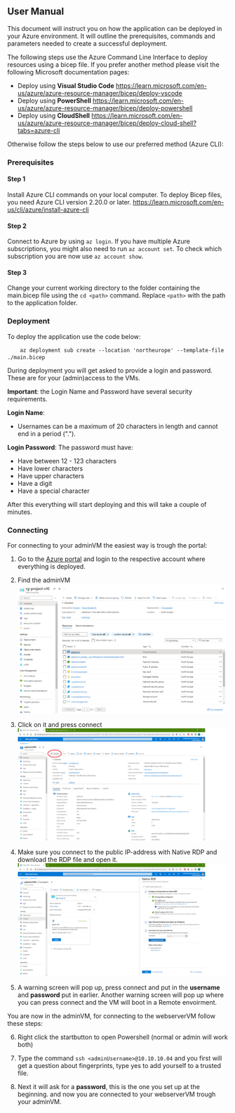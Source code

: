 ## User Manual

This document will instruct you on how the application can be deployed in your Azure environment. It will outline the prerequisites, commands and parameters needed to create a successful deployment.

The following steps use the Azure Command Line Interface to deploy resources using a bicep file. If you prefer another method please visit the following Microsoft documentation pages:

- Deploy using **Visual Studio Code**
https://learn.microsoft.com/en-us/azure/azure-resource-manager/bicep/deploy-vscode
- Deploy using **PowerShell**
https://learn.microsoft.com/en-us/azure/azure-resource-manager/bicep/deploy-powershell
- Deploy using **CloudShell**
https://learn.microsoft.com/en-us/azure/azure-resource-manager/bicep/deploy-cloud-shell?tabs=azure-cli

Otherwise follow the steps below to use our preferred method (Azure CLI):

### Prerequisites

#### Step 1
Install Azure CLI commands on your local computer. To deploy Bicep files, you need Azure CLI version 2.20.0 or later.
https://learn.microsoft.com/en-us/cli/azure/install-azure-cli

#### Step 2
Connect to Azure by using ``az login``. If you have multiple Azure subscriptions, you might also need to run ``az account set``. To check which subscription you are now use ``az account show``.

#### Step 3
Change your current working directory to the folder containing the main.bicep file using the ```cd <path>``` command. Replace ```<path>``` with the path to the application folder. 

### Deployment

To deploy the application use the code below:

        az deployment sub create --location 'northeurope' --template-file ./main.bicep

During deployment you will get asked to provide a login and password. These are for your (admin)access to the VMs.

**Important**: the Login Name and Password have several security requirements.

**Login Name**:
- Usernames can be a maximum of 20 characters in length and cannot end in a period (".").


**Login Password**:
The password must have:

- Have between 12 - 123 characters
- Have lower characters
- Have upper characters
- Have a digit
- Have a special character

After this everything will start deploying and this will take a couple of minutes.

### Connecting

For connecting to your adminVM the easiest way is trough the portal:

1. Go to the [Azure portal](https://portal.azure.com) and login to the respective account where everything is deployed.

2. Find the adminVM
![Find](../../../00_includes/Project/V1.0/usermman-findadminvm.png)

3. Click on it and press connect
![Connect](../../../00_includes/Project/V1.0/usermman-connectadminvm.png)

4. Make sure you connect to the public IP-address with Native RDP and download the RDP file and open it.
![downloadRDP](../../../00_includes/Project/V1.0/usermman-downloadRDP.png)

5. A warning screen will pop up, press connect and put in the **username** and **password** put in earlier. Another warning screen will pop up where you can press connect and the VM will boot in a Remote envoirment. 

You are now in the adminVM, for connecting to the webserverVM follow these steps:

6. Right click the startbutton to open Powershell (normal or admin will work both)

7. Type the command ```ssh <adminUsername>@10.10.10.04``` and you first will get a question about fingerprints, type yes to add yourself to a trusted file. 

8. Next it will ask for a **password**, this is the one you set up at the beginning. and now you are connected to your webserverVM trough your adminVM.